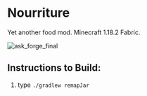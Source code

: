 # Nourriture
Yet another food mod. Minecraft 1.18.2 Fabric.

![ask_forge_final](https://user-images.githubusercontent.com/53956237/156965673-25144f5f-90e6-4f92-b4dd-7a771550565f.png)

## Instructions to Build:
1. type `./gradlew remapJar`
